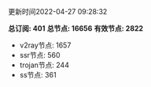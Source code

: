 更新时间2022-04-27 09:28:32

**总订阅: 401**
**总节点: 16656**
**有效节点: 2822**
- v2ray节点: 1657
- ssr节点: 560
- trojan节点: 244
- ss节点: 361
